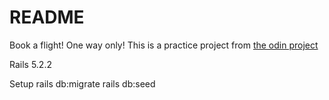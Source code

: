 # README

Book a flight! One way only! This is a practice project from [the odin project]('https://www.theodinproject.com/courses/ruby-on-rails/lessons/building-advanced-forms')

Rails 5.2.2

Setup 
rails db:migrate
rails db:seed
